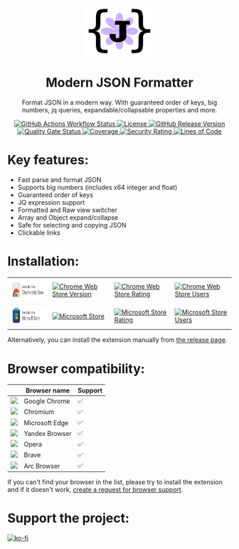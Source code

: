 <p align="center">
  <a href="https://github.com/evg4b/modern-json-formatter" title="Modern JSON Formatter">
    <img alt="Modern JSON Formatter" width="30%" src=".github/readme-logo.png">
  </a>
</p>
<h1 align="center">Modern JSON Formatter</h1>
<p align="center">
  Format JSON in a modern way. With guaranteed order of keys, big numbers, jq queries, expandable/collapsable properties and more. 
</p>
<p align="center">
  <a href="https://github.com/evg4b/modern-json-formatter/actions/workflows/ci.yml?query=branch%3Amain">
    <img
      alt="GitHub Actions Workflow Status"
      src="https://img.shields.io/github/actions/workflow/status/evg4b/modern-json-formatter/ci.yml?branch=main&logo=github"
    />
  </a>
  <a href="https://github.com/evg4b/modern-json-formatter/blob/main/LICENSE">
    <img
      alt="License"
      src="https://img.shields.io/github/license/evg4b/modern-json-formatter?logo=github"
    />
  </a>
  <a href="https://github.com/evg4b/modern-json-formatter/releases/latest">
    <img
      src="https://img.shields.io/github/v/release/evg4b/modern-json-formatter?logo=github"
      alt="GitHub Release Version"
    />
  </a>
  <br>
  <a href="https://sonarcloud.io/project/overview?id=evg4b_modern-json-formatter">
    <img
      alt="Quality Gate Status"
      src="https://sonarcloud.io/api/project_badges/measure?project=evg4b_modern-json-formatter&metric=alert_status"
    />    
  </a>
  <a href="https://sonarcloud.io/project/activity?graph=coverage&id=evg4b_modern-json-formatter">
    <img
      alt="Coverage"
      src="https://sonarcloud.io/api/project_badges/measure?project=evg4b_modern-json-formatter&metric=coverage" 
    />
  </a>
  <a href="https://sonarcloud.io/summary/new_code?id=evg4b_modern-json-formatter">
    <img
      alt="Security Rating"
      src="https://sonarcloud.io/api/project_badges/measure?project=evg4b_modern-json-formatter&metric=security_rating"
    />
  </a>
  <a href="https://sonarcloud.io/summary/new_code?id=evg4b_modern-json-formatter">
    <img
      alt="Lines of Code" 
      src="https://sonarcloud.io/api/project_badges/measure?project=evg4b_modern-json-formatter&metric=ncloc" 
    />
  </a>
</p>

# Key features:

- Fast parse and format JSON
- Supports big numbers (includes x64 integer and float)
- Guaranteed order of keys
- JQ expression support
- Formatted and Raw view switcher
- Array and Object expand/collapse
- Safe for selecting and copying JSON
- Clickable links


# Installation:

<table align="center">
  <tbody>
    <tr>
      <td>
        <a href="https://chromewebstore.google.com/detail/modern-json-formatter/dmofgolehdakghahlgibeaodbahpfkpf">
          <img src="./.github/chrome-web-store.png" height="50px" alt="Available in the Chrome Web Store">
        </a>
      </td>
      <td>
        <a href="https://chromewebstore.google.com/detail/dmofgolehdakghahlgibeaodbahpfkpf">
          <img
            alt="Chrome Web Store Version"
            src="https://img.shields.io/chrome-web-store/v/dmofgolehdakghahlgibeaodbahpfkpf?logoColor=%23fff&color=blue&label=version"
          />
        </a>
      </td>
      <td>
        <a href="https://chromewebstore.google.com/detail/dmofgolehdakghahlgibeaodbahpfkpf">
          <img
            alt="Chrome Web Store Rating"
            src="https://img.shields.io/chrome-web-store/rating/dmofgolehdakghahlgibeaodbahpfkpf?logoColor=%23fff&color=blue"
          />
        </a>
      </td>
      <td>
        <a href="https://chromewebstore.google.com/detail/dmofgolehdakghahlgibeaodbahpfkpf">
          <img
            alt="Chrome Web Store Users"
            src="https://img.shields.io/chrome-web-store/users/dmofgolehdakghahlgibeaodbahpfkpf?logoColor=%23fff&color=blue"
          />
        </a>
      </td>
    </tr>
    <tr>
      <td>
        <a href="https://microsoftedge.microsoft.com/addons/detail/modern-json-formatter/edjgdbhdfdodmabofpnkngphlbpjpihj">
          <img src="./.github/microsoft-store.png" height="50px" alt="Available in Microsoft Store">
        </a>
      </td>
      <td>
        <a href="https://microsoftedge.microsoft.com/addons/detail/modern-json-formatter/edjgdbhdfdodmabofpnkngphlbpjpihj">
          <img
            alt="Microsoft Store" 
            src="https://img.shields.io/badge/dynamic/json?url=https%3A%2F%2Fmicrosoftedge.microsoft.com%2Faddons%2Fgetproductdetailsbycrxid%2Fedjgdbhdfdodmabofpnkngphlbpjpihj%3Fhl%3Dru-RU%26gl%3DCA&query=version&prefix=v&label=version&color=blue"
          />    
        </a>
      </td>
      <td>
        <a href="https://microsoftedge.microsoft.com/addons/detail/modern-json-formatter/edjgdbhdfdodmabofpnkngphlbpjpihj">
          <img
            alt="Microsoft Store Rating"
            src="https://img.shields.io/badge/dynamic/json?url=https%3A%2F%2Fmicrosoftedge.microsoft.com%2Faddons%2Fgetproductdetailsbycrxid%2Fedjgdbhdfdodmabofpnkngphlbpjpihj%3Fhl%3Dru-RU%26gl%3DCA&query=averageRating&label=rating&suffix=/5&color=blue"
          />
        </a>
      </td>
      <td>
        <a href="https://microsoftedge.microsoft.com/addons/detail/modern-json-formatter/edjgdbhdfdodmabofpnkngphlbpjpihj">
          <img
            alt="Microsoft Store Users"
            src="https://img.shields.io/badge/dynamic/json?url=https%3A%2F%2Fmicrosoftedge.microsoft.com%2Faddons%2Fgetproductdetailsbycrxid%2Fedjgdbhdfdodmabofpnkngphlbpjpihj%3Fhl%3Dru-RU%26gl%3DCA&query=activeInstallCount&label=users"
          />
        </a>
      </td>
    </tr>
  </tbody>
</table>

Alternatively, you can install the extension manually from
[the release page](https://github.com/evg4b/modern-json-formatter/releases/latest).

# Browser compatibility:

|                                                                                                                                                                                      | Browser name   | Support |
|--------------------------------------------------------------------------------------------------------------------------------------------------------------------------------------|----------------|---------|
| <a title="Google Chrome" href="https://www.google.com/chrome"><img src="https://www.google.com/chrome/static/images/chrome-logo.svg" height="30px"></a>                              | Google Chrome  | ✅       |
| <a title="Chromium" href="https://www.chromium.org"><img src="https://upload.wikimedia.org/wikipedia/commons/2/28/Chromium_Logo.svg" height="30px"></a>                              | Chromium       | ✅       |
| <a title="Microsoft Edge" href="https://www.microsoft.com/edge"><img src="https://upload.wikimedia.org/wikipedia/commons/7/7e/Microsoft_Edge_logo_%282019%29.png" height="30px"></a> | Microsoft Edge | ✅       |
| <a title="Yandex Browser" href="https://browser.yandex.ru"><img src="https://upload.wikimedia.org/wikipedia/commons/8/80/Yandex_Browser_logo.svg" height="30px"></a>                 | Yandex Browser | ✅       |
| <a title="Opera" href="https://www.opera.com/"><img src="https://upload.wikimedia.org/wikipedia/commons/4/49/Opera_2015_icon.svg" height="30px"></a>                                 | Opera          | ✅       |
| <a title="Brave" href="https://brave.com/"><img src="https://upload.wikimedia.org/wikipedia/commons/5/51/Brave_icon_lionface.png" height="30px"></a>                                 | Brave          | ✅       |
| <a title="Arc" href="https://arc.net"><img src="https://upload.wikimedia.org/wikipedia/commons/3/37/Arc_%28browser%29_logo.svg" height="30px"></a>                                   | Arc Browser    | ✅       |

If you can't find your browser in the list, please try to install the extension and if it doesn't work,
[create a request for browser support](<https://github.com/evg4b/modern-json-formatter/issues/new?title=Browser%20support%20request&body=%23%20Browser%20Support%20Request%0A%0ABrowser%20Details%3A%0A-%20Name%3A%20____%20%5Be.g.%2C%20Firefox%5D%0A-%20Version%20*(optional)*%3A%20____%20%5Be.g.%2C%20114.0%5D%0A-%20Platform%20*(optional)*%3A%20____%20%5Be.g.%2C%20Windows%5D%0A%0AAdditional%20Info%3A%0A-%20Link%20to%20the%20browser%20website%3A%20____>).

# Support the project:

[![ko-fi](https://ko-fi.com/img/githubbutton_sm.svg)](https://ko-fi.com/X8X0SWTP3)
